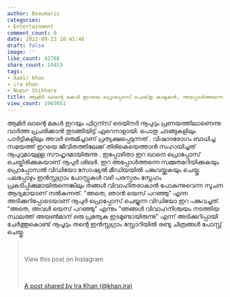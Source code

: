 ```yaml
---
author: Beaumaris
categories:
- Entertainment
comment_count: 0
date: 2022-09-23 10:41:48
draft: false
image: ''
like_count: 42788
share_count: 14453
tags:
- Aamir Khan
- ira khan
- Nupur Shikhare
title: ആമിർ ഖാന്റെ മകൾ ഇറയെ പ്രൊപ്പോസ് ചെയ്‌തു കാമുകൻ, അപ്പോൾത്തന്നെ സ്വീകരിച്ച് ഇറ
view_count: 1965651
---
```


ആമിർ ഖാന്റെ മകൾ ഇറയും ഫിറ്റന്സ് ട്രെയിനർ നൂപുറും പ്രണയത്തിലാണെന്നു വാർത്ത പ്രചരിക്കാൻ തുടങ്ങിയിട്ട് ഏറെനാളായി. പൊതു ചടങ്ങുകളിലും പാർട്ടികളിലും അവർ ഒരുമിച്ചാണ് പ്രത്യക്ഷപ്പെടുന്നത് . വിഷാദരോഗം ബാധിച്ച സമയത്ത് ഇറയെ ജീവിതത്തിലേക്ക് തിരികെയെത്താൻ സഹായിച്ചത് നൂപുറുമായുള്ള സൗഹൃദമായിരുന്നു . ഇപ്പോഴിതാ ഇറ ഖാനെ പ്രൊപ്പോസ് ചെയ്തിരിക്കുകയാണ് നൂപുർ ശിഖർ. ഇറ അപ്പോൾത്തന്നെ സമ്മതമറിയിക്കുകയും പ്രൊപ്പോസൽ വിഡിയോ സോഷ്യൽ മീഡിയയിൽ പങ്കുവയ്ക്കുകയും ചെയ്തു. പലപ്പോഴും ഇൻസ്റ്റഗ്രാം പോസ്റ്റുകൾ വഴി പരസ്പരം സ്നേഹം പ്രകടിപ്പിക്കുമായിരുന്നെങ്കിലും തങ്ങൾ വിവാഹിതരാകാൻ പോകുന്നുവെന്ന സൂചന ആദ്യമായാണ് നൽകുന്നത്. “അതെ, ഞാൻ യെസ് പറഞ്ഞു” എന്ന അടിക്കുറിപ്പോടെയാണ് നൂപുർ പ്രൊപ്പോസ് ചെയ്യുന്ന വിഡിയോ ഇറ പങ്കുവച്ചത്. “അതെ, അവൾ യെസ് പറഞ്ഞു” എന്നും “ഞങ്ങൾ വിവാഹനിശ്ചയം നടത്തിയ സ്ഥലത്ത് അയൺമാന് ഒരു പ്രത്യേക ഇടമുണ്ടായിരുന്നു" എന്ന് അടിക്കുറിപ്പായി ചേർത്തുകൊണ്ട് നൂപൂറും തന്റെ ഇൻസ്റ്റഗ്രാം സ്റ്റോറിയിൽ രണ്ടു ചിത്രങ്ങൾ പോസ്റ്റ് ചെയ്തു. 

> &nbsp; 
> 
> View this post on Instagram
> 
> &nbsp; 
> 
> [A post shared by Ira Khan (@khan.ira)](https://www.instagram.com/reel/Ci0Vppej6Z4/?utm_source=ig_embed&utm_campaign=loading)